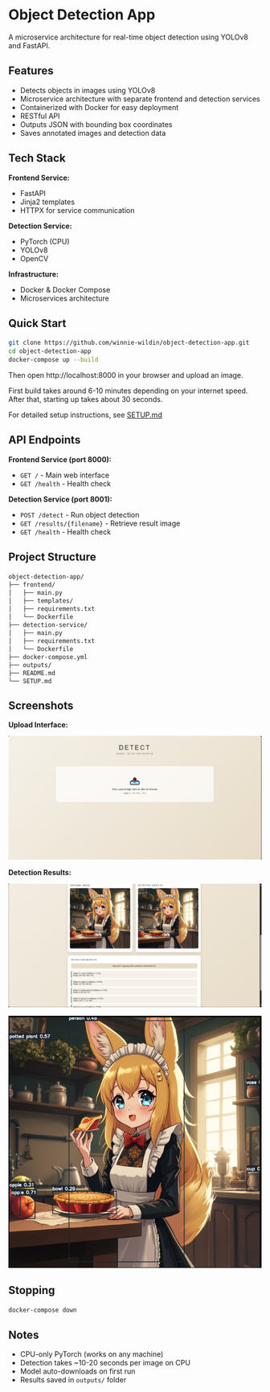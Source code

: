 # Object Detection App

A microservice architecture for real-time object detection using YOLOv8 and FastAPI.

## Features
- Detects objects in images using YOLOv8
- Microservice architecture with separate frontend and detection services
- Containerized with Docker for easy deployment
- RESTful API
- Outputs JSON with bounding box coordinates
- Saves annotated images and detection data

## Tech Stack

**Frontend Service:**
- FastAPI
- Jinja2 templates
- HTTPX for service communication

**Detection Service:**
- PyTorch (CPU)
- YOLOv8 
- OpenCV

**Infrastructure:**
- Docker & Docker Compose
- Microservices architecture

## Quick Start
```bash
git clone https://github.com/winnie-wildin/object-detection-app.git
cd object-detection-app
docker-compose up --build
```
Then open http://localhost:8000 in your browser and upload an image.

First build takes around 6-10 minutes depending on your internet speed. After that, starting up takes about 30 seconds.

For detailed setup instructions, see [SETUP.md](SETUP.md)

## API Endpoints
**Frontend Service (port 8000):**
- `GET /` - Main web interface
- `GET /health` - Health check

**Detection Service (port 8001):**
- `POST /detect` - Run object detection
- `GET /results/{filename}` - Retrieve result image
- `GET /health` - Health check

## Project Structure
```
object-detection-app/
├── frontend/
│   ├── main.py
│   ├── templates/
│   ├── requirements.txt
│   └── Dockerfile
├── detection-service/
│   ├── main.py
│   ├── requirements.txt
│   └── Dockerfile
├── docker-compose.yml
├── outputs/
├── README.md
└── SETUP.md
```

## Screenshots
**Upload Interface:**

![Upload Interface](screenshots/interface.PNG)

**Detection Results:**

![Detection Result](screenshots/result.PNG)

![Annotated Image](screenshots/annotated_image.PNG)

## Stopping
```bash
docker-compose down
```

## Notes

- CPU-only PyTorch (works on any machine)
- Detection takes ~10-20 seconds per image on CPU
- Model auto-downloads on first run
- Results saved in `outputs/` folder

